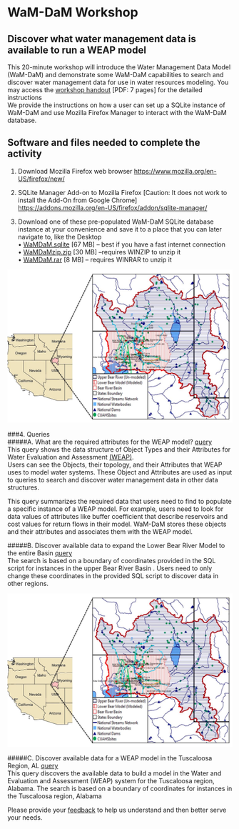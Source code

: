 # WaM-DaM Workshop    
## Discover what water management data is available to run a WEAP model

This 20-minute workshop will introduce the Water Management Data Model (WaM-DaM) and demonstrate some WaM-DaM capabilities to search and discover water management data for use in water resources modeling. You may access the [workshop handout](https://github.com/amabdallah/WaM-DaM/blob/master/01Documentation/05Workshop/WaM-DaM_workshop.pdf) [PDF: 7 pages] for the detailed instructions  
We provide the instructions on how a user can set up a SQLite instance of WaM-DaM and use Mozilla Firefox Manager to interact with the WaM-DaM database.

## Software and files needed to complete the activity
1. Download Mozilla Firefox web browser
https://www.mozilla.org/en-US/firefox/new/

2.	SQLite Manager Add-on to Mozilla Firefox [Caution: It does not work to install the Add-On from Google Chrome] 	
https://addons.mozilla.org/en-US/firefox/addon/sqlite-manager/

3. Download one of these pre-populated WaM-DaM SQLite database instance at your convenience and save it to a place that you can later navigate to, like the Desktop    
•	[WaMDaM.sqlite](https://goo.gl/KPEO2Z  ) [67 MB] – best if you have a fast internet connection  
•	[WaMDaMzip.zip](https://goo.gl/ZRBTSC) [30 MB] –requires WINZIP to unzip it   
•	[WaMDaM.rar](https://goo.gl/KMVhXs ) [8 MB] – requires WINRAR to unzip it   

![](https://github.com/amabdallah/WaM-DaM/blob/master/01Documentation/05Workshop/ExpandBear.JPG)


###4. Queries     
#####A.	What are the required attributes for the WEAP model? [query](https://goo.gl/4L57yI )      
This query shows the data structure of Object Types and their Attributes for Water Evaluation and Assessment 
<a href="http://www.weap21.org/index.asp" target="_blank">(WEAP)</a>.  
Users can see the Objects, their topology, and their Attributes that WEAP uses to model water systems. These Object and Attributes are used as input to queries to search and discover water management data in other data structures.      

This query summarizes the required data that users need to find to populate a specific instance of a WEAP model. For example, users need to look for data values of attributes like buffer coefficient that describe reservoirs and cost values for return flows in their model. WaM-DaM stores these objects and their attributes and associates them with the WEAP model.   
 
#####B. Discover available data to expand the Lower Bear River Model to the entire Basin [query](https://goo.gl/c0hkp7)      
The search is based on a boundary of coordinates provided in the SQL script for instances in the upper Bear River Basin . Users need to only change these coordinates in the provided SQL script to discover data in other regions. 

 ![](https://github.com/amabdallah/WaM-DaM/blob/master/Files/Figures/ExpandBear.JPG)

#####C. Discover available data for a WEAP model in the Tuscaloosa Region, AL [query](https://goo.gl/BCPZoq)           
This query discovers the available data to build a model in the Water and Evaluation and Assessment (WEAP) system for the Tuscaloosa region, Alabama. The search is based on a boundary of coordinates for instances in the Tuscaloosa region, Alabama     

Please provide your <a href="https://goo.gl/SLS8vD" target="_blank">feedback</a> to help us understand and then better serve your needs. 

